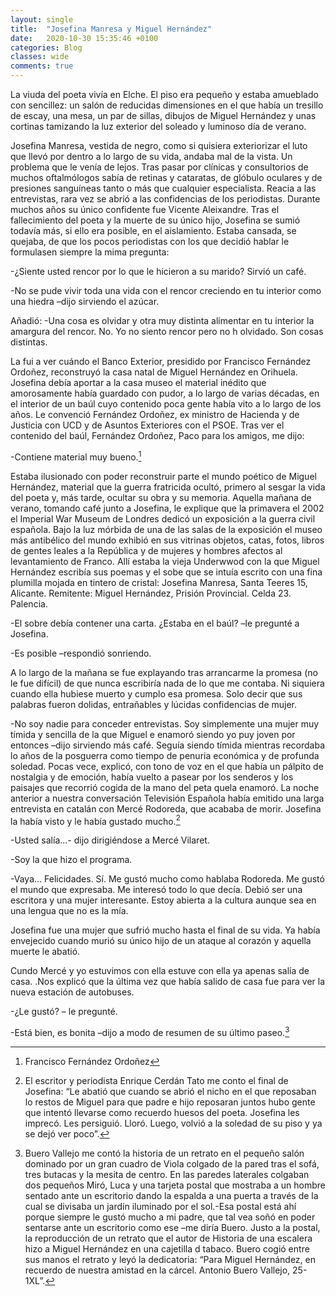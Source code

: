 ```yaml
---
layout: single
title:  "Josefina Manresa y Miguel Hernández"
date:   2020-10-30 15:35:46 +0100
categories: Blog
classes: wide
comments: true
---
```


La viuda del poeta vivía en Elche. El piso era pequeño y estaba
amueblado con sencillez: un salón de reducidas dimensiones en el que
había un tresillo de escay, una mesa, un par de sillas, dibujos de Miguel
Hernández y unas cortinas tamizando la luz exterior del soleado y
luminoso día de verano.

Josefina Manresa, vestida de negro, como si quisiera exteriorizar el
luto que llevó por dentro a lo largo de su vida, andaba mal de la vista. Un
problema que le venía de lejos. Tras pasar por clínicas y consultorios de
muchos oftalmólogos sabía de retinas y cataratas, de glóbulo oculares y de
presiones sanguíneas tanto o más que cualquier especialista.
Reacia a las entrevistas, rara vez se abrió a las confidencias de los
periodistas. Durante muchos años su único confidente fue Vicente
Aleixandre. Tras el fallecimiento del poeta y la muerte de su único hijo,
Josefina se sumió todavía más, si ello era posible, en el aislamiento.
Estaba cansada, se quejaba, de que los pocos periodistas con los que
decidió hablar le formulasen siempre la mima pregunta:

-¿Siente usted rencor por lo que le hicieron a su marido?
Sirvió un café.

-No se pude vivir toda una vida con el rencor creciendo en tu interior
como una hiedra –dijo sirviendo el azúcar.

Añadió:
-Una cosa es olvidar y otra muy distinta alimentar en tu interior la
amargura del rencor. No. Yo no siento rencor pero no h olvidado. Son
cosas distintas.

La fui a ver cuándo el Banco Exterior, presidido por Francisco
Fernández Ordoñez, reconstruyó la casa natal de Miguel Hernández en 
Orihuela. Josefina debía aportar a la casa museo el material inédito que
amorosamente había guardado con pudor, a lo largo de varias décadas, en
el interior de un baúl cuyo contenido poca gente había vito a lo largo de los
años. Le convenció Fernández Ordoñez, ex ministro de Hacienda y de
Justicia con UCD y de Asuntos Exteriores con el PSOE. Tras ver el
contenido del baúl, Fernández Ordoñez, Paco para los amigos, me dijo:

-Contiene material muy bueno.[^1]

Estaba ilusionado con poder reconstruir parte el mundo poético de
Miguel Hernández, material que la guerra fratricida ocultó, primero al
sesgar la vida del poeta y, más tarde, ocultar su obra y su memoria.
Aquella mañana de verano, tomando café junto a Josefina, le explique
que la primavera el 2002 el Imperial War Museum de Londres dedicó un
exposición a la guerra civil española. Bajo la luz mórbida de una de las
salas de la exposición el museo más antibélico del mundo exhibió en sus
vitrinas objetos, catas, fotos, libros de gentes leales a la República y de
mujeres y hombres afectos al levantamiento de Franco. Allí estaba la vieja
Underwwod con la que Miguel Hernández escribía sus poemas y el sobe
que se intuía escrito con una fina plumilla mojada en tintero de cristal:
Josefina Manresa, Santa Teeres 15, Alicante. Remitente: Miguel Hernández,
Prisión Provincial. Celda 23. Palencia.

-El sobre debía contener una carta. ¿Estaba en el baúl? –le pregunté a
Josefina.

-Es posible –respondió sonriendo.

A lo largo de la mañana se fue explayando tras arrancarme la promesa
(no le fue difícil) de que nunca escribiría nada de lo que me contaba. Ni
siquiera cuando ella hubiese muerto y cumplo esa promesa. Solo decir que
sus palabras fueron dolidas, entrañables y lúcidas confidencias de mujer.

-No soy nadie para conceder entrevistas. Soy simplemente una mujer
muy tímida y sencilla de la que Miguel e enamoró siendo yo puy joven
por entonces –dijo sirviendo más café.
Seguía siendo tímida mientras recordaba lo años de la posguerra
como tiempo de penuria económica y de profunda soledad. Pocas vece,
explicó, con tono de voz en el que había un pálpito de nostalgia y de
emoción, había vuelto a pasear por los senderos y los paisajes que recorrió
cogida de la mano del peta quela enamoró.
La noche anterior a nuestra conversación Televisión Española había
emitido una larga entrevista en catalán con Mercé Rodoreda, que acababa
de morir. Josefina la había visto y le había gustado mucho.[^2]

-Usted salía…- dijo dirigiéndose a Mercé Vilaret.

-Soy la que hizo el programa.

-Vaya… Felicidades. Sí. Me gustó mucho como hablaba Rodoreda.
Me gustó el mundo que expresaba. Me interesó todo lo que decía. Debió
ser una escritora y una mujer interesante. Estoy abierta a la cultura aunque
sea en una lengua que no es la mía.

Josefina fue una mujer que sufrió mucho hasta el final de su vida. Ya
había envejecido cuando murió su único hijo de un ataque al corazón y
aquella muerte le abatió.

Cundo Mercé y yo estuvimos con ella estuve con ella ya apenas salía
de casa. .Nos explicó que la última vez que había salido de casa fue para
ver la nueva estación de autobuses.

-¿Le gustó? – le pregunté.

-Está bien, es bonita –dijo a modo de resumen de su último paseo.[^3]

[^1]:Francisco Fernández Ordoñez

[^2]:El escritor y periodista Enrique Cerdán Tato me conto el final de Josefina: “Le abatió que cuando se abrió el nicho en el que reposaban lo restos de Miguel para que padre e hijo reposaran juntos hubo gente que intentó llevarse como recuerdo huesos del poeta. Josefina les imprecó. Les persiguió. Lloró. Luego, volvió a la soledad de su piso y ya se dejó ver poco”.

[^3]:Buero Vallejo me contó la historia de un retrato en el pequeño salón dominado por un gran cuadro de Viola colgado de la pared tras el sofá, tres butacas y la mesita de centro. En las paredes laterales colgaban dos pequeños Miró, Luca y una tarjeta postal que mostraba a un hombre sentado ante un escritorio dando la espalda a una puerta a través de la cual se divisaba un jardín iluminado por el sol.-Esa postal está ahí porque siempre le gustó mucho a mi padre, que tal vea soñó en poder sentarse ante un escritorio como ese –me diría Buero. Justo a la postal, la reproducción de un retrato que el autor de Historia de una escalera hizo a Miguel Hernández en una cajetilla d tabaco. Buero cogió entre sus manos el retrato y leyó la dedicatoria: “Para Miguel Hernández, en recuerdo de nuestra amistad en la cárcel. Antonio Buero Vallejo, 25-1XL”.
